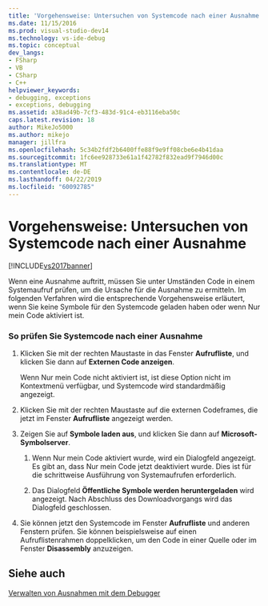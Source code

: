 ```yaml
---
title: 'Vorgehensweise: Untersuchen von Systemcode nach einer Ausnahme | Microsoft-Dokumentation'
ms.date: 11/15/2016
ms.prod: visual-studio-dev14
ms.technology: vs-ide-debug
ms.topic: conceptual
dev_langs:
- FSharp
- VB
- CSharp
- C++
helpviewer_keywords:
- debugging, exceptions
- exceptions, debugging
ms.assetid: a38ad49b-7cf3-483d-91c4-eb3116eba50c
caps.latest.revision: 18
author: MikeJo5000
ms.author: mikejo
manager: jillfra
ms.openlocfilehash: 5c34b2fdf2b6400ffe88f9e9ff08cbe6e4b41daa
ms.sourcegitcommit: 1fc6ee928733e61a1f42782f832ead9f7946d00c
ms.translationtype: MT
ms.contentlocale: de-DE
ms.lasthandoff: 04/22/2019
ms.locfileid: "60092785"
---
```

# <a name="how-to-examine-system-code-after-an-exception"></a>Vorgehensweise: Untersuchen von Systemcode nach einer Ausnahme
[!INCLUDE[vs2017banner](../includes/vs2017banner.md)]

Wenn eine Ausnahme auftritt, müssen Sie unter Umständen Code in einem Systemaufruf prüfen, um die Ursache für die Ausnahme zu ermitteln. Im folgenden Verfahren wird die entsprechende Vorgehensweise erläutert, wenn Sie keine Symbole für den Systemcode geladen haben oder wenn Nur mein Code aktiviert ist.  
  
### <a name="to-examine-system-code-following-an-exception"></a>So prüfen Sie Systemcode nach einer Ausnahme  
  
1. Klicken Sie mit der rechten Maustaste in das Fenster **Aufrufliste**, und klicken Sie dann auf **Externen Code anzeigen**.  
  
     Wenn Nur mein Code nicht aktiviert ist, ist diese Option nicht im Kontextmenü verfügbar, und Systemcode wird standardmäßig angezeigt.  
  
2. Klicken Sie mit der rechten Maustaste auf die externen Codeframes, die jetzt im Fenster **Aufrufliste** angezeigt werden.  
  
3. Zeigen Sie auf **Symbole laden aus**, und klicken Sie dann auf **Microsoft-Symbolserver**.  
  
    1. Wenn Nur mein Code aktiviert wurde, wird ein Dialogfeld angezeigt. Es gibt an, dass Nur mein Code jetzt deaktiviert wurde. Dies ist für die schrittweise Ausführung von Systemaufrufen erforderlich.  
  
    2. Das Dialogfeld **Öffentliche Symbole werden heruntergeladen** wird angezeigt. Nach Abschluss des Downloadvorgangs wird das Dialogfeld geschlossen.  
  
4. Sie können jetzt den Systemcode im Fenster **Aufrufliste** und anderen Fenstern prüfen. Sie können beispielsweise auf einen Aufruflistenrahmen doppelklicken, um den Code in einer Quelle oder im Fenster **Disassembly** anzuzeigen.  
  
## <a name="see-also"></a>Siehe auch  
 [Verwalten von Ausnahmen mit dem Debugger](../debugger/managing-exceptions-with-the-debugger.md)

